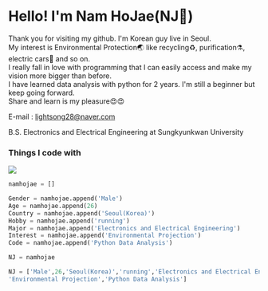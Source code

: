 # Hello! I'm Nam HoJae(NJ🐻)
 Thank you for visiting my github. I'm Korean guy live in Seoul.<br>
 My interest is Environmental Protection🌏 like recycling♻️, purification⚗️, electric cars🚗 and so on.<br>
 I really fall in love with programming that I can easily access and make my vision more bigger than before.<br>
 I have learned data analysis with python for 2 years. I'm still a beginner but keep going forward.<br>
 Share and learn is my pleasure😍😍

E-mail : lightsong28@naver.com

B.S. Electronics and Electrical Engineering at Sungkyunkwan University

### Things I code with
<img src="https://img.shields.io/badge/Python-3766AB?style=flat-square&logo=Python&logoColor=white"/>

~~~python
namhojae = []

Gender = namhojae.append('Male')
Age = namhojae.append(26)
Country = namhojae.append('Seoul(Korea)')
Hobby = namhojae.append('running')
Major = namhojae.append('Electronics and Electrical Engineering')
Interest = namhojae.append('Environmental Projection')
Code = namhojae.append('Python Data Analysis')

NJ = namhojae
~~~

~~~python
NJ = ['Male',26,'Seoul(Korea)','running','Electronics and Electrical Engineering',
'Environmental Projection','Python Data Analysis']
~~~
